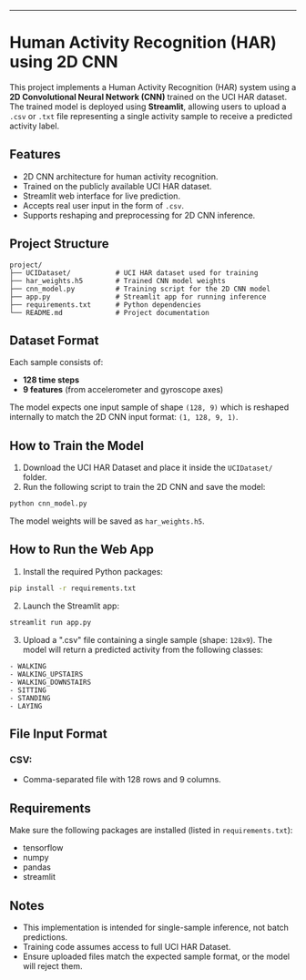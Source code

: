 
---

# Human Activity Recognition (HAR) using 2D CNN

This project implements a Human Activity Recognition (HAR) system using a **2D Convolutional Neural Network (CNN)** trained on the UCI HAR dataset. The trained model is deployed using **Streamlit**, allowing users to upload a `.csv` or `.txt` file representing a single activity sample to receive a predicted activity label.

## Features

- 2D CNN architecture for human activity recognition.
- Trained on the publicly available UCI HAR dataset.
- Streamlit web interface for live prediction.
- Accepts real user input in the form of `.csv`.
- Supports reshaping and preprocessing for 2D CNN inference.

## Project Structure

```
project/
├── UCIDataset/           # UCI HAR dataset used for training
├── har_weights.h5        # Trained CNN model weights
├── cnn_model.py          # Training script for the 2D CNN model
├── app.py                # Streamlit app for running inference
├── requirements.txt      # Python dependencies
└── README.md             # Project documentation
```

## Dataset Format

Each sample consists of:
- **128 time steps**
- **9 features** (from accelerometer and gyroscope axes)

The model expects one input sample of shape `(128, 9)` which is reshaped internally to match the 2D CNN input format: `(1, 128, 9, 1)`.

## How to Train the Model

1. Download the UCI HAR Dataset and place it inside the `UCIDataset/` folder.
2. Run the following script to train the 2D CNN and save the model:

```bash
python cnn_model.py
```

The model weights will be saved as `har_weights.h5`.

## How to Run the Web App

1. Install the required Python packages:

```bash
pip install -r requirements.txt
```

2. Launch the Streamlit app:

```bash
streamlit run app.py
```

3. Upload a ".csv" file containing a single sample (shape: `128x9`). The model will return a predicted activity from the following classes:

```
- WALKING
- WALKING_UPSTAIRS
- WALKING_DOWNSTAIRS
- SITTING
- STANDING
- LAYING
```

## File Input Format

### CSV:
- Comma-separated file with 128 rows and 9 columns.

## Requirements

Make sure the following packages are installed (listed in `requirements.txt`):

- tensorflow
- numpy
- pandas
- streamlit

## Notes

- This implementation is intended for single-sample inference, not batch predictions.
- Training code assumes access to full UCI HAR Dataset.
- Ensure uploaded files match the expected sample format, or the model will reject them.

